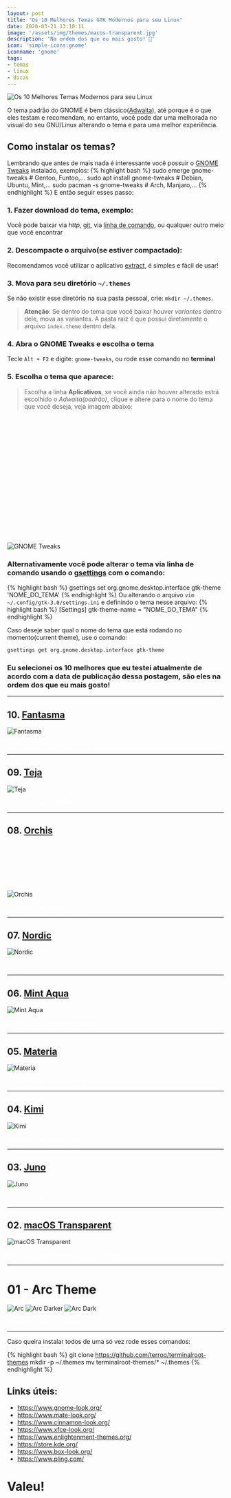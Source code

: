 ```yaml
---
layout: post
title: "Os 10 Melhores Temas GTK Modernos para seu Linux"
date: 2020-03-21 13:10:11
image: '/assets/img/themes/macos-transparent.jpg'
description: 'Na ordem dos que eu mais gosto! 🏃️'
icon: 'simple-icons:gnome'
iconname: 'gnome'
tags:
- temas
- linux
- dicas
---
```


![Os 10 Melhores Temas Modernos para seu Linux](/assets/img/themes/macos-transparent.jpg)

O tema padrão do GNOME é bem clássico([Adwaita](https://github.com/GNOME/gtk/tree/master/gtk/theme/Adwaita)), até porque é o que eles testam e recomendam, no entanto, você pode dar uma melhorada no visual do seu GNU/Linux alterando o tema e para uma melhor experiência.

## Como instalar os temas?
Lembrando que antes de mais nada é interessante você possuir o [GNOME Tweaks](https://github.com/GNOME/gnome-tweaks) instalado, exemplos:
{% highlight bash %}
sudo emerge gnome-tweaks # Gentoo, Funtoo,...
sudo apt install gnome-tweaks # Debian, Ubuntu, Mint,...
sudo pacman -s gnome-tweaks # Arch, Manjaro,...
{% endhighlight %}
E então seguir esses passo:
### 1. Fazer download do tema, exemplo:
Você pode baixar via *http*, [git](https://terminalroot.com.br/git), via [linha de comando](https://terminalroot.com.br/2019/05/aprenda-a-explorar-o-comando-wget.html), ou qualquer outro meio que você encontrar
### 2. Descompacte o arquivo(se estiver compactado):
Recomendamos você utilizar o aplicativo [extract](https://github.com/terroo/extract), é simples e fácil de usar!
### 3. Mova para seu diretório `~/.themes`
Se não existir esse diretório na sua pasta pessoal, crie: `mkdir ~/.themes`.
> **Atenção**: Se dentro do tema que você baixar houver *variantes* dentro dele, mova as variantes. A pasta raiz é que possui diretamente o arquivo `index.theme` dentro dela.

### 4. Abra o GNOME Tweaks e escolha o tema
Tecle `Alt + F2` e digite: `gnome-tweaks`, ou rode esse comando no **terminal**
### 5. Escolha o tema que aparece:
> Escolha a linha **Aplicativos**, se você ainda não houver alterado estrá escolhido o *Adwaita(padrão)*, clique e altere para o nome do tema que você deseja, veja imagem abaixo:

<!-- QUADRADO -->
<script async src="//pagead2.googlesyndication.com/pagead/js/adsbygoogle.js"></script>
<ins class="adsbygoogle"
style="display:inline-block;width:336px;height:280px"
data-ad-client="ca-pub-2838251107855362"
data-ad-slot="5351066970"></ins>
<script>
(adsbygoogle = window.adsbygoogle || []).push({});
</script>

![GNOME Tweaks](/assets/img/themes/gnome-tweaks.jpg)
### Alternativamente você pode alterar o tema via linha de comando usando o [gsettings](https://developer.gnome.org/GSettings/) com o comando:
{% highlight bash %}
gsettings set org.gnome.desktop.interface gtk-theme 'NOME_DO_TEMA'
{% endhighlight %}
Ou alterando o arquivo `vim ~/.config/gtk-3.0/settings.ini` e definindo o tema nesse arquivo:
{% highlight bash %}
[Settings]
gtk-theme-name = "NOME_DO_TEMA"
{% endhighlight %}

Caso deseje saber qual o nome do tema que está rodando no momento(current theme), use o comando:
```sh
gsettings get org.gnome.desktop.interface gtk-theme
```

### Eu selecionei os 10 melhores que eu testei atualmente de acordo com a data de publicação dessa postagem, são eles na ordem dos que eu mais gosto!

---

## 10. [Fantasma](https://www.opencode.net/ju1464/Fantasma/tree/master/GTK-Gnome/Fantasma)
![Fantasma](/assets/img/themes/fantasma.jpg)

<a href="https://www.opencode.net/ju1464/Fantasma/tree/master/GTK-Gnome/Fantasma" class="btn btn-danger btn-lg btn-block" style="color:#fff;text-decoration:none;">Download do Tema Fantasma</a>

---

## 09. [Teja](https://www.opencode.net/ju1464/Teja)
![Teja](/assets/img/themes/teja.jpg)

<a href="https://www.opencode.net/ju1464/Teja" class="btn btn-danger btn-lg btn-block" style="color:#fff;text-decoration:none;">Download do Tema Teja</a>

---

## 08. [Orchis](https://github.com/vinceliuice/Orchis-theme)

<!-- LISTA MIN -->
<script async src="//pagead2.googlesyndication.com/pagead/js/adsbygoogle.js"></script>
<ins class="adsbygoogle"
style="display:inline-block;width:730px;height:95px"
data-ad-client="ca-pub-2838251107855362"
data-ad-slot="5351066970"></ins>
<script>
(adsbygoogle = window.adsbygoogle || []).push({});
</script>

![Orchis](/assets/img/themes/orchis.jpg)

<a href="https://github.com/vinceliuice/Orchis-theme" class="btn btn-danger btn-lg btn-block" style="color:#fff;text-decoration:none;">Download do Tema Orchis</a>

---

## 07. [Nordic](https://github.com/EliverLara/Nordic)
![Nordic](/assets/img/themes/nordic.jpg)

<a href="https://github.com/EliverLara/Nordic" class="btn btn-danger btn-lg btn-block" style="color:#fff;text-decoration:none;">Download do Tema Nordic</a>

---

## 06. [Mint Aqua](https://www.gnome-look.org/p/1175954/)
![Mint Aqua](/assets/img/themes/mint-aqua.jpg)

<a href="https://www.gnome-look.org/p/1175954/" class="btn btn-danger btn-lg btn-block" style="color:#fff;text-decoration:none;">Download do Tema Mint Aqua</a>

---

## 05. [Materia](https://github.com/nana-4/materia-theme)
![Materia](/assets/img/themes/materia.jpg)

<a href="https://github.com/nana-4/materia-theme" class="btn btn-danger btn-lg btn-block" style="color:#fff;text-decoration:none;">Download do Tema Materia</a>

---

## 04. [Kimi](https://github.com/EliverLara/Kimi)
![Kimi](/assets/img/themes/kimi.jpg)

<a href="https://github.com/EliverLara/Kimi" class="btn btn-danger btn-lg btn-block" style="color:#fff;text-decoration:none;">Download do Tema Kimi</a>

---

## 03. [Juno](https://github.com/EliverLara/Juno)
![Juno](/assets/img/themes/juno.jpg)

<a href="https://github.com/EliverLara/Juno" class="btn btn-danger btn-lg btn-block" style="color:#fff;text-decoration:none;">Download do Tema Juno</a>

<!-- RETANGULO LARGO 2 -->
<script async src="//pagead2.googlesyndication.com/pagead/js/adsbygoogle.js"></script>
<ins class="adsbygoogle"
style="display:block; text-align:center;"
data-ad-layout="in-article"
data-ad-format="fluid"
data-ad-client="ca-pub-2838251107855362"
data-ad-slot="8549252987"></ins>
<script>
(adsbygoogle = window.adsbygoogle || []).push({});
</script>

---

## 02. [macOS Transparent](https://github.com/paullinuxthemer/Mc-OS-themes)
![macOS Transparent](/assets/img/themes/macos-transparent.jpg)

<a href="https://github.com/paullinuxthemer/Mc-OS-themes" class="btn btn-danger btn-lg btn-block" style="color:#fff;text-decoration:none;">Download do Tema macOS Transparent</a>

---

# 01 - Arc Theme
![Arc](/assets/img/themes/arc-theme-arc.jpg)
![Arc Darker](/assets/img/themes/arc-theme-darker.jpg)
![Arc Dark](/assets/img/themes/arc-theme-dark.jpg)

<a href="https://github.com/arc-design/arc-theme" class="btn btn-danger btn-lg btn-block" style="color:#fff;text-decoration:none;">Download do Arc Theme</a>

---

<!-- RETANGULO LARGO -->
<script async src="https://pagead2.googlesyndication.com/pagead/js/adsbygoogle.js"></script>
<!-- Informat -->
<ins class="adsbygoogle"
style="display:block"
data-ad-client="ca-pub-2838251107855362"
data-ad-slot="2327980059"
data-ad-format="auto"
data-full-width-responsive="true"></ins>
<script>
(adsbygoogle = window.adsbygoogle || []).push({});
</script>

Caso queira instalar todos de uma só vez rode esses comandos:

{% highlight bash %}
git clone https://github.com/terroo/terminalroot-themes
mkdir -p ~/.themes
mv terminalroot-themes/* ~/.themes
{% endhighlight %}

## Links úteis:
+ <https://www.gnome-look.org/>
+ <https://www.mate-look.org/>
+ <https://www.cinnamon-look.org/>
+ <https://www.xfce-look.org/>
+ <https://www.enlightenment-themes.org/>
+ <https://store.kde.org/>
+ <https://www.box-look.org/>
+ <https://www.pling.com/>

# Valeu! 
